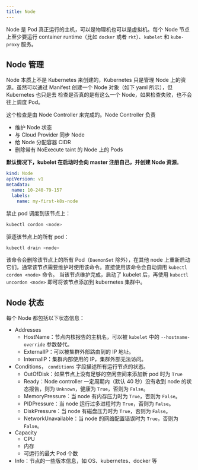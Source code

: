 ```yaml
---
title: Node
---
```


Node 是 Pod 真正运行的主机，可以是物理机也可以是虚拟机。每个 Node 节点上至少要运行 container runtime（比如 `docker` 或者 `rkt`）、`kubelet` 和 `kube-proxy` 服务。

## Node 管理

Node 本质上不是 Kubernetes 来创建的，Kubernetes 只是管理 Node 上的资源。虽然可以通过 Manifest 创建一个 Node 对象（如下 yaml 所示），但 Kubernetes 也只是去
检查是否真的是有这么一个 Node，如果检查失败，也不会往上调度 Pod。

这个检查是由 Node Controller 来完成的。Node Controller 负责

- 维护 Node 状态
- 与 Cloud Provider 同步 Node
- 给 Node 分配容器 CIDR
- 删除带有 NoExecute taint 的 Node 上的 Pods

**默认情况下，kubelet 在启动时会向 master 注册自己，并创建 Node 资源**。

```yml
kind: Node
apiVersion: v1
metadata:
  name: 10-240-79-157
  labels:
    name: my-first-k8s-node
```

禁止 pod 调度到该节点上：

```sh
kubectl cordon <node>
```

驱逐该节点上的所有 pod：

```sh
kubectl drain <node>
```

该命令会删除该节点上的所有 Pod（`DaemonSet` 除外），在其他 node 上重新启动它们，通常该节点需要维护时使用该命令。直接使用该命令会自动调用 `kubectl cordon <node>` 命令。
当该节点维护完成，启动了 kubelet 后，再使用 `kubectl uncordon <node>` 即可将该节点添加到 kubernetes 集群中。

## Node 状态

每个 Node 都包括以下状态信息：

- Addresses
  - HostName：节点内核报告的主机名，可以被 `kubelet` 中的 `--hostname-override` 参数替代。
  - ExternalIP：可以被集群外部路由到的 IP 地址。
  - InternalIP：集群内部使用的 IP，集群外部无法访问。
- Conditions， `conditions` 字段描述所有运行节点的状态。
  - OutOfDisk：如果节点上没有足够的空闲空间来添加新 pod 时为 `True`
  - Ready：Node controller 一定周期内（默认 40 秒）没有收到 node 的状态报告，则为 `Unknown`，健康为 `True`，否则为 `False`。
  - MemoryPressure：当 node 有内存压力时为 `True`，否则为 `False`。
  - PIDPressure：当 node 运行过多进程时为 `True`，否则为 `False`。
  - DiskPressure：当 node 有磁盘压力时为 `True`，否则为 `False`。
  - NetworkUnavailable：当 node 的网络配置错误时为 `True`，否则为 `False`。
- Capacity
  - CPU
  - 内存
  - 可运行的最大 Pod 个数
- Info：节点的一些版本信息，如 OS、kubernetes、docker 等
